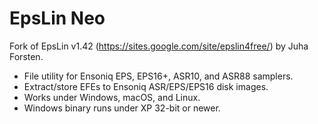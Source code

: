# EpsLin Neo
Fork of EpsLin v1.42 (https://sites.google.com/site/epslin4free/) by Juha Forsten.

- File utility for Ensoniq EPS, EPS16+, ASR10, and ASR88 samplers.
- Extract/store EFEs to Ensoniq ASR/EPS/EPS16 disk images.
- Works under Windows, macOS, and Linux.
- Windows binary runs under XP 32-bit or newer.
